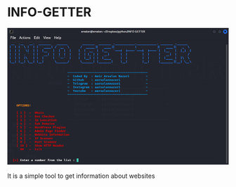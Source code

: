 # INFO-GETTER
<p align="center">
  <img src="picture.png">
</p>
It is a simple tool to get information about websites
